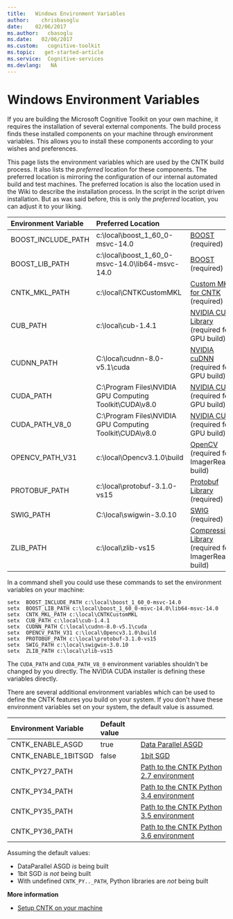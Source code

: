 ```yaml
---
title:   Windows Environment Variables
author:    chrisbasoglu
date:    02/06/2017
ms.author:   cbasoglu
ms.date:   02/06/2017
ms.custom:   cognitive-toolkit
ms.topic:   get-started-article
ms.service:  Cognitive-services
ms.devlang:   NA
---
```


# Windows Environment Variables

If you are building the Microsoft Cognitive Toolkit on your own machine, it requires the installation of several external components. The build process finds these installed components on your machine through environment variables. This allows you to install these components according to your wishes and preferences.

This page lists the environment variables which are used by the CNTK build process. It also lists the *preferred* location for these components. The preferred location is mirroring the configuration of our internal automated build and test machines. The preferred location is also the location used in the Wiki to describe the installation process. In the script in the script driven installation. But as was said before, this is only the *preferred* location, you can adjust it to your liking.

|Environment Variable | Preferred Location |   |
|:--------|:------------|:--------------|
|BOOST_INCLUDE_PATH | c:\local\boost_1_60_0-msvc-14.0 | [BOOST](./Setup-CNTK-on-Windows.md#boost) (required)
|BOOST_LIB_PATH | c:\local\boost_1_60_0-msvc-14.0\lib64-msvc-14.0 | [BOOST](./Setup-CNTK-on-Windows.md#boost) (required)
|CNTK_MKL_PATH | c:\local\CNTKCustomMKL | [Custom MKL for CNTK](./Setup-CNTK-on-Windows.md#mkl) (required)
|CUB_PATH | c:\local\cub-1.4.1 | [NVIDIA CUB Library](./Setup-CNTK-on-Windows.md#cub) (required for GPU build)
|CUDNN_PATH | C:\local\cudnn-8.0-v5.1\cuda | [NVIDIA cuDNN](./Setup-CNTK-on-Windows.md#cudnn) (required for GPU build)
|CUDA_PATH | C:\Program Files\NVIDIA GPU Computing Toolkit\CUDA\v8.0 |[NVIDIA CUDA]( ./Setup-CNTK-on-Windows.md#nvidia-cuda-8) (required for GPU build)
|CUDA_PATH_V8_0 | C:\Program Files\NVIDIA GPU Computing Toolkit\CUDA\v8.0 |[NVIDIA CUDA]( ./Setup-CNTK-on-Windows.md#nvidia-cuda-8) (required for GPU build)
|OPENCV_PATH_V31 | c:\local\Opencv3.1.0\build | [OpenCV](./Setup-CNTK-on-Windows.md#optional-opencv) (required for ImagerReader build)
|PROTOBUF_PATH | c:\local\protobuf-3.1.0-vs15 | [Protobuf Library](./Setup-CNTK-on-Windows.md#protobuf) (required)
|SWIG_PATH | C:\local\swigwin-3.0.10 | [SWIG](./Setup-CNTK-on-Windows.md#swig) (required)
|ZLIB_PATH | c:\local\zlib-vs15 | [Compression Library](./Setup-CNTK-on-Windows.md#optional-zlib-and-libzip) (required for ImagerReader build)

In a command shell you could use these commands to set the environment variables on your machine:
```
setx  BOOST_INCLUDE_PATH c:\local\boost_1_60_0-msvc-14.0
setx  BOOST_LIB_PATH c:\local\boost_1_60_0-msvc-14.0\lib64-msvc-14.0
setx  CNTK_MKL_PATH c:\local\CNTKCustomMKL
setx  CUB_PATH c:\local\cub-1.4.1
setx  CUDNN_PATH C:\local\cudnn-8.0-v5.1\cuda
setx  OPENCV_PATH_V31 c:\local\Opencv3.1.0\build
setx  PROTOBUF_PATH c:\local\protobuf-3.1.0-vs15
setx  SWIG_PATH c:\local\swigwin-3.0.10
setx  ZLIB_PATH c:\local\zlib-vs15
```
The `CUDA_PATH` and `CUDA_PATH_V8_0` environment variables shouldn't be changed by you directly. The NVIDIA CUDA installer is defining these variables directly. 

There are several additional environment variables which can be used to define the CNTK features you build on your system. If you don't have these environment variables set on your system, the default value is assumed. 

|Environment Variable | Default value | |
|:------------|:------------|:-------------|
|CNTK_ENABLE_ASGD  | true | [Data Parallel ASGD](./Setup-CNTK-on-Windows.md#enlisting-in-the-cntk-github-repository)
|CNTK_ENABLE_1BITSGD | false | [1bit SGD](./Enabling-1bit-SGD.md)
|CNTK_PY27_PATH |  | [Path to the CNTK Python 2.7 environment](./Setup-CNTK-on-Windows.md#cntk-python-environments)
|CNTK_PY34_PATH |  | [Path to the CNTK Python 3.4 environment](./Setup-CNTK-on-Windows.md#cntk-python-environments)
|CNTK_PY35_PATH |  | [Path to the CNTK Python 3.5 environment](./Setup-CNTK-on-Windows.md#cntk-python-environments)
|CNTK_PY36_PATH |  | [Path to the CNTK Python 3.6 environment](./Setup-CNTK-on-Windows.md#cntk-python-environments)

Assuming the default values:
 * DataParallel ASGD *is* being built
 * 1bit SGD *is not* being built
 * With undefined `CNTK_PY.._PATH`, Python libraries are *not* being built
 
  
**More information**
* [Setup CNTK on your machine](./Setup-CNTK-on-your-machine.md)
